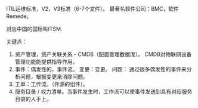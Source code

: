 ITIL运维标准，V2，V3标准（6-7个文件）。 最著名软件公司：BMC，软件Remede。

对应中国的国标叫ITSM.

关键点：
1. 资产管理，资产关联关系 - CMDB（配置管理数据库）。 CMDB对物联网设备管理功能能提供指导作用。
2. 事件：偶发性的，事件流。
变更：变更。
问题：
通过很多偶发性的事件来分析问题，根据变更来消除问题。
3. 工单：工作流。（开源的组件）。
4. 服务目录 / 权力清单。当事件发生时，工作流可以使事件发送到具有对应服务目录的人手上。
